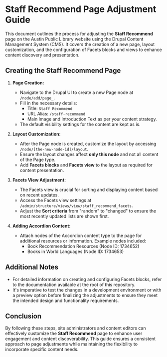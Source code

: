 # Staff Recommend Page Adjustment Guide

This document outlines the process for adjusting the **Staff Recommend** page on the Austin Public Library website using the Drupal Content Management System (CMS). It covers the creation of a new page, layout customization, and the configuration of Facets blocks and views to enhance content discovery and presentation.

## Creating the Staff Recommend Page

1. **Page Creation:**
   - Navigate to the Drupal UI to create a new Page node at `/node/add/page_`.
   - Fill in the necessary details:
     - Title: `Staff Recommend`
     - URL Alias: `/staff-recommend`
     - Main Image and Introduction Text as per your content strategy.
   - The default visibility settings for the content are kept as is.

2. **Layout Customization:**
   - After the Page node is created, customize the layout by accessing `/node/[the-new-node-id]/layout`.
   - Ensure the layout changes affect **only this node** and not all content of the Page type.
   - Add **Facets blocks** and **Facets view** to the layout as required for content presentation.

3. **Facets View Adjustment:**
   - The Facets view is crucial for sorting and displaying content based on recent updates.
   - Access the Facets view settings at `/admin/structure/views/view/staff_recommend_facets`.
   - Adjust the **Sort criteria** from "random" to "changed" to ensure the most recently updated lists are shown first.

4. **Adding Accordion Content:**
   - Attach nodes of the Accordion content type to the page for additional resources or information. Example nodes included:
     - Book Recommendation Resources (Node ID: 1734652)
     - Books in World Languages (Node ID: 1734653)

## Additional Notes

- For detailed information on creating and configuring Facets blocks, refer to the documentation available at the root of this repository.
- It's imperative to test the changes in a development environment or with a preview option before finalizing the adjustments to ensure they meet the intended design and functionality requirements.

## Conclusion

By following these steps, site administrators and content editors can effectively customize the **Staff Recommend** page to enhance user engagement and content discoverability. This guide ensures a consistent approach to page adjustments while maintaining the flexibility to incorporate specific content needs.